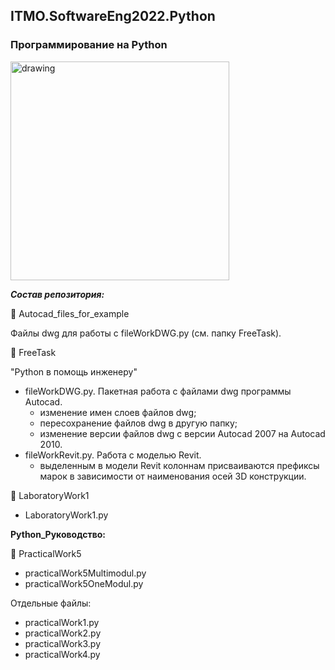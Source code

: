 ## ITMO.SoftwareEng2022.Python
### Программирование на Python 
<img src="https://ie.wampi.ru/2022/11/30/python.png" alt="drawing" width="350"/>

***Состав репозитория:***

<url> &#128194; Autocad_files_for_example</url>  

Файлы dwg для работы с fileWorkDWG.py (см. папку FreeTask).


<url> &#128194; FreeTask</url>   

"Python в помощь инженеру"

   * fileWorkDWG.py.  Пакетная работа с файлами dwg программы Autocad.
     * изменение имен слоев файлов dwg;
     * пересохранение файлов dwg в другую папку;
     * изменение версии файлов dwg с версии Autocad 2007 на Autocad 2010.
   * fileWorkRevit.py. Работа с моделью Revit.
     * выделенным в модели Revit колоннам присваиваются префиксы марок в
       зависимости от наименования осей 3D конструкции.

<url> &#128194; LaboratoryWork1</url>

   * LaboratoryWork1.py

<strong>Python_Руководство:</strong>


<url> &#128194; PracticalWork5</url> 

   * practicalWork5Multimodul.py
   * practicalWork5OneModul.py


Отдельные файлы:
   * practicalWork1.py
   * practicalWork2.py
   * practicalWork3.py
   * practicalWork4.py